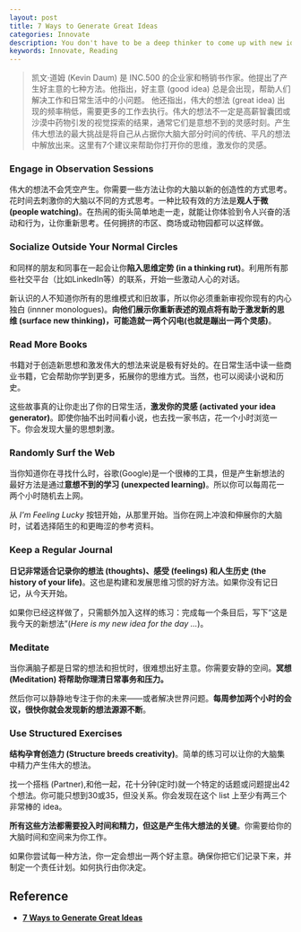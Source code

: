 ```yaml
---
layout: post
title: 7 Ways to Generate Great Ideas
categories: Innovate
description: You don't have to be a deep thinker to come up with new ideas. Here are 7 ways to break your conventional thinking and make that light bulb appear.
keywords: Innovate, Reading 
---       
```


> 凯文·道姆 (Kevin Daum) 是 INC.500 的企业家和畅销书作家。他提出了产生好主意的七种方法。他指出，好主意 (good idea) 总是会出现，帮助人们解决工作和日常生活中的小问题。
> 他还指出，伟大的想法 (great idea) 出现的频率稍低，需要更多的工作去执行。伟大的想法不一定是高薪智囊团或沙漠中药物引发的视觉探索的结果，通常它们是意想不到的灵感时刻。产生伟大想法的最大挑战是将自己从占据你大脑大部分时间的传统、平凡的想法中解放出来。这里有7个建议来帮助你打开你的思维，激发你的灵感。     

### Engage in Observation Sessions    

伟大的想法不会凭空产生。你需要一些方法让你的大脑以新的创造性的方式思考。花时间去刺激你的大脑以不同的方式思考。一种比较有效的方法是**观人于微 (people watching)**。在热闹的街头简单地走一走，就能让你体验到令人兴奋的活动和行为，让你重新思考。任何拥挤的市区、商场或动物园都可以这样做。     

### Socialize Outside Your Normal Circles    

和同样的朋友和同事在一起会让你**陷入思维定势 (in a thinking rut)**。利用所有那些社交平台（比如LinkedIn等）的联系，开始一些激动人心的对话。

新认识的人不知道你所有的思维模式和旧故事，所以你必须重新审视你现有的内心独白 (innner monologues)。**向他们展示你重新表述的观点将有助于激发新的思维 (surface new thinking)，可能造就一两个闪电(也就是蹦出一两个灵感)**。   

### Read More Books 

书籍对于创造新思想和激发伟大的想法来说是极有好处的。在日常生活中读一些商业书籍，它会帮助你学到更多，拓展你的思维方式。当然，也可以阅读小说和历史。

这些故事真的让你走出了你的日常生活，**激发你的灵感 (activated your idea generator)**。即使你抽不出时间看小说，也去找一家书店，花一个小时浏览一下。你会发现大量的思想刺激。    

### Randomly Surf the Web     

当你知道你在寻找什么时，谷歌(Google)是一个很棒的工具，但是产生新想法的最好方法是通过**意想不到的学习 (unexpected learning)**。所以你可以每周花一两个小时随机去上网。

从 *I'm Feeling Lucky* 按钮开始，从那里开始。当你在网上冲浪和伸展你的大脑时，试着选择陌生的和更晦涩的参考资料。

### Keep a Regular Journal     

**日记非常适合记录你的想法 (thoughts)、感受 (feelings) 和人生历史 (the history of your life)**。这也是构建和发展思维习惯的好方法。如果你没有记日记，从今天开始。

如果你已经这样做了，只需额外加入这样的练习：完成每一个条目后，写下“这是我今天的新想法”(*Here is my new idea for the day ...*)。

### Meditate   

当你满脑子都是日常的想法和担忧时，很难想出好主意。你需要安静的空间。**冥想 (Meditation) 将帮助你理清日常事务和压力。**

然后你可以静静地专注于你的未来——或者解决世界问题。**每周参加两个小时的会议，很快你就会发现新的想法源源不断**。

### Use Structured Exercises

**结构孕育创造力 (Structure breeds creativity)**。简单的练习可以让你的大脑集中精力产生伟大的想法。

找一个搭档 (Partner),和他一起，花十分钟(定时)就一个特定的话题或问题提出42个想法。你可能只想到30或35，但没关系。你会发现在这个 list 上至少有两三个非常棒的 idea。   


**所有这些方法都需要投入时间和精力，但这是产生伟大想法的关键**。你需要给你的大脑时间和空间来为你工作。

如果你尝试每一种方法，你一定会想出一两个好主意。确保你把它们记录下来，并制定一个责任计划。如何执行由你决定。    


## Reference      
- [**7 Ways to Generate Great Ideas**](https://www.inc.com/kevin-daum/7-ways-to-generate-great-ideas.html)    



